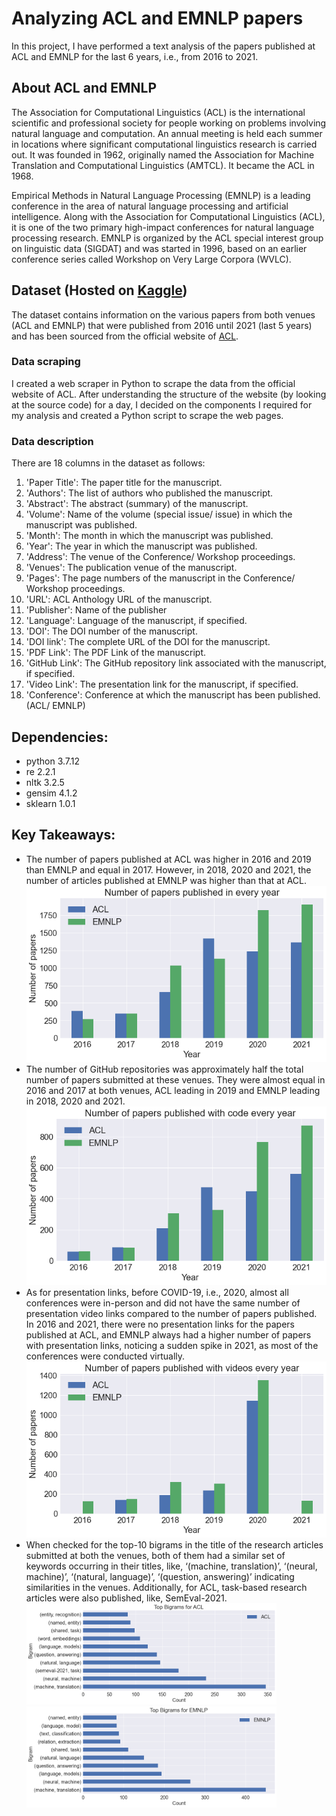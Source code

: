 # Analyzing ACL and EMNLP papers
In this project, I have performed a text analysis of the papers published at ACL and EMNLP for the last 6 years, i.e., from 2016 to 2021. 

## About ACL and EMNLP
The Association for Computational Linguistics (ACL) is the international scientific and professional society for people working on problems involving natural language and computation. An annual meeting is held each summer in locations where significant computational linguistics research is carried out. It was founded in 1962, originally named the Association for Machine Translation and Computational Linguistics (AMTCL). It became the ACL in 1968.

Empirical Methods in Natural Language Processing (EMNLP) is a leading conference in the area of natural language processing and artificial intelligence. Along with the Association for Computational Linguistics (ACL), it is one of the two primary high-impact conferences for natural language processing research. EMNLP is organized by the ACL special interest group on linguistic data (SIGDAT) and was started in 1996, based on an earlier conference series called Workshop on Very Large Corpora (WVLC).

## Dataset (Hosted on [Kaggle](https://www.kaggle.com/datasets/manmeetkaur07/acl-emnlp-201621))
The dataset contains information on the various papers from both venues (ACL and EMNLP) that were published from 2016 until 2021 (last 5 years) and has been sourced from the official website of [ACL](https://aclanthology.org/).

### Data scraping
I created a web scraper in Python to scrape the data from the official website of ACL. After understanding the structure of the website (by looking at the source code) for a day, I decided on the components I required for my analysis and created a Python script to scrape the web pages.

### Data description
There are 18 columns in the dataset as follows:
1. 'Paper Title': The paper title for the manuscript.
2. 'Authors': The list of authors who published the manuscript.
3. 'Abstract': The abstract (summary) of the manuscript.
4. 'Volume': Name of the volume (special issue/ issue) in which the manuscript was published.
5. 'Month': The month in which the manuscript was published.
6. 'Year': The year in which the manuscript was published.
7. 'Address': The venue of the Conference/ Workshop proceedings.
8. 'Venues': The publication venue of the manuscript.
9. 'Pages': The page numbers of the manuscript in the Conference/ Workshop proceedings.
10. 'URL': ACL Anthology URL of the manuscript.
11. 'Publisher': Name of the publisher
12. 'Language': Language of the manuscript, if specified.
13. 'DOI': The DOI number of the manuscript.
14. 'DOI link': The complete URL of the DOI for the manuscript.
15. 'PDF Link': The PDF Link of the manuscript.
16. 'GitHub Link': The GitHub repository link associated with the manuscript, if specified.
17. 'Video Link': The presentation link for the manuscript, if specified.
18. 'Conference': Conference at which the manuscript has been published. (ACL/ EMNLP)

## Dependencies:
- python 3.7.12
- re 2.2.1
- nltk 3.2.5
- gensim 4.1.2
- sklearn 1.0.1

## Key Takeaways:
- The number of papers published at ACL was higher in 2016 and 2019 than EMNLP and equal in 2017. However, in 2018, 2020 and 2021, the number of articles published at EMNLP was higher than that at ACL.
![](results/EDA/papers-per-yr.png)
- The number of GitHub repositories was approximately half the total number of papers submitted at these venues. They were almost equal in 2016 and 2017 at both venues, ACL leading in 2019 and EMNLP leading in 2018, 2020 and 2021.
![](results/EDA/papers-with-code-per-yr.png)
- As for presentation links, before COVID-19, i.e., 2020, almost all conferences were in-person and did not have the same number of presentation video links compared to the number of papers published. In 2016 and 2021, there were no presentation links for the papers published at ACL, and EMNLP always had a higher number of papers with presentation links, noticing a sudden spike in 2021, as most of the conferences were conducted virtually.
![](results/EDA/papers-with-video-per-yr.png)
- When checked for the top-10 bigrams in the title of the research articles submitted at both the venues, both of them had a similar set of keywords occurring in their titles, like, ‘(machine, translation)’, ‘(neural, machine)’, ‘(natural, language)’, ‘(question, answering)’ indicating similarities in the venues. Additionally, for ACL, task-based research articles were also published, like, SemEval-2021.
<img src="https://github.com/manmeetkaurbaxi/Analyzing-ACL-and-EMNLP-papers/blob/main/results/EDA/overall-bigrams-acl.png" width="400"> <img src="https://github.com/manmeetkaurbaxi/Analyzing-ACL-and-EMNLP-papers/blob/main/results/EDA/overall-bigrams-emnlp.png" width="400">
